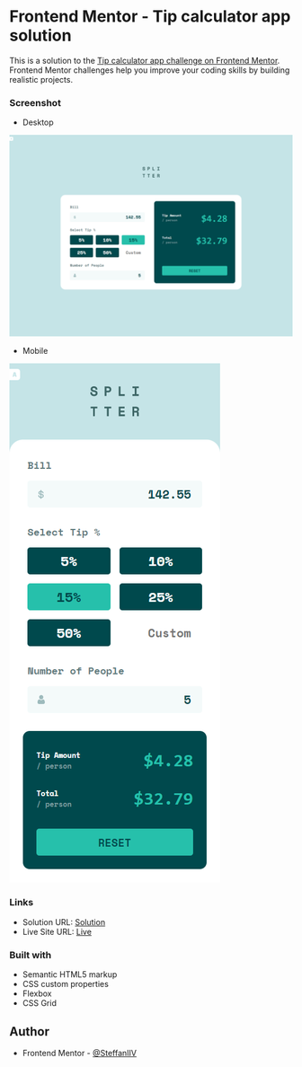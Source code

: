 # Frontend Mentor - Tip calculator app solution

This is a solution to the [Tip calculator app challenge on Frontend Mentor](https://www.frontendmentor.io/challenges/tip-calculator-app-ugJNGbJUX). Frontend Mentor challenges help you improve your coding skills by building realistic projects.

### Screenshot

- Desktop

![](ss/TipCal_ss_desktop.png)

- Mobile

![](ss/TipCal_ss_mobile.png)

### Links

- Solution URL: [Solution](https://your-solution-url.com)
- Live Site URL: [Live](https://steffanvii.github.io/TipCalculatorApp_challenge/)

### Built with

- Semantic HTML5 markup
- CSS custom properties
- Flexbox
- CSS Grid

## Author

- Frontend Mentor - [@SteffanIIV](https://www.frontendmentor.io/profile/SteffanVII)
